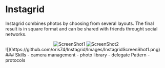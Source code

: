 # Instagrid
Instagrid combines photos by choosing from several layouts. The final result is in square format and can be shared with friends throught social networks.

<div align="center">
    <img src="https://github.com/oris74/Instagrid/Images/InstagridScreenShot1.png" alt="ScreenShot1">
    <img src="https://github.com/oris74/Instagrid/Images/InstagridScreenShot2.png" alt="ScreenShot2">
</div>
![](https://github.com/oris74/Instagrid/Images/InstagridScreenShot1.png)
### Skills
- camera management 
- photo library
- delegate Pattern
- protocols